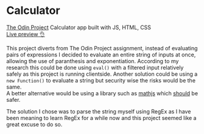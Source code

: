 # Calculator

[The Odin Project](https://www.theodinproject.com/lessons/foundations-calculator) Calculator app built with JS, HTML, CSS  
[Live preview 👌]()

This project diverts from The Odin Project assignment, instead of evaluating pairs of expressions
I decided to evaluate an entire string of inputs at once, allowing the use of paranthesis and exponentiation. According to my research this could be done using `eval()` with a filtered
input relatively safely as this project is running clientside. Another solution could be using a `new Function()` to evaluate a string but security wise the risks would be the same.  
A better alternative would be using a library such as [mathjs](https://mathjs.org/) which [should](https://mathjs.org/docs/expressions/security.html) be safer.

The solution I chose was to parse the string myself using RegEx as I have been meaning to learn RegEx for a while now and this project seemed like a great excuse to do so.
